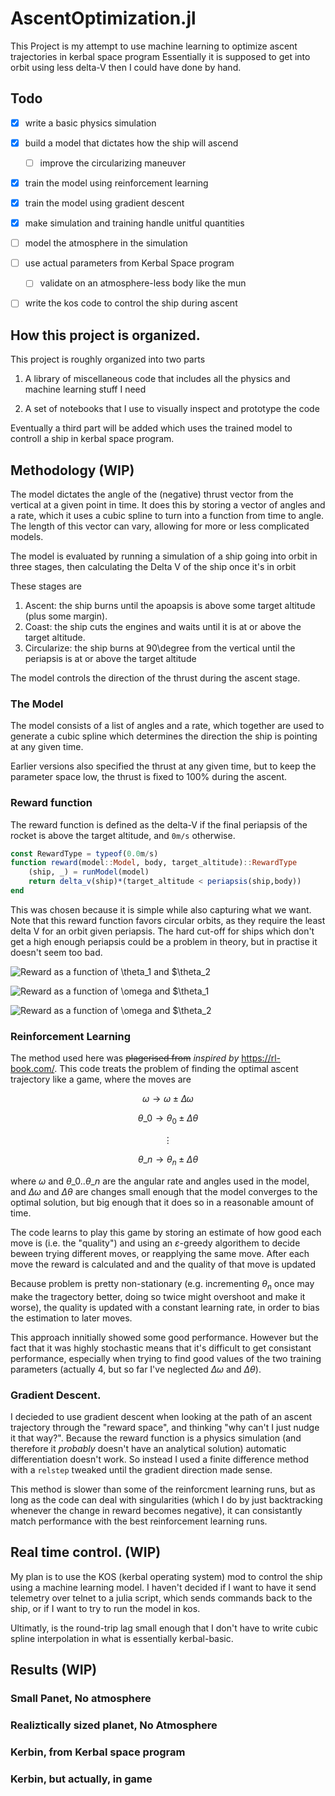 # AscentOptimization.jl

This Project is my attempt to use machine learning to optimize ascent trajectories in kerbal space program
Essentially it is supposed to get into orbit using less delta-V then I could have done by hand. 

## Todo

 - [X] write a basic physics simulation 
 - [X] build a model that dictates how the ship will ascend
 	- [ ] improve the circularizing maneuver
 - [X] train the model using reinforcement learning
 - [X] train the model using gradient descent
 - [X] make simulation and training handle unitful quantities
 - [ ] model the atmosphere in the simulation
 - [ ] use actual parameters from Kerbal Space program
 	- [ ] validate on an atmosphere-less body like the mun
 - [ ] write the kos code to control the ship during ascent
 

## How this project is organized.

This project is roughly organized into two parts

1. A library of miscellaneous code that includes all the physics and machine learning stuff I need

2. A set of notebooks that I use to visually inspect and prototype the code

Eventually a third part will be added which uses the trained model to controll a ship in kerbal space program.

## Methodology (WIP)

The model dictates the angle of the (negative) thrust vector from the vertical at a given point in time.
It does this by storing a vector of angles and a rate, which it uses a cubic spline to turn into a function from time to angle. 
The length of this vector can vary, allowing for more or less complicated models. 

The model is evaluated by running a simulation of a ship going into orbit in three stages, then calculating the Delta V of the ship once it's in orbit

These stages are 

1. Ascent: the ship burns until the apoapsis is above some target altitude (plus some margin). 
2. Coast: the ship cuts the engines and waits until it is at or above the target altitude.
3. Circularize: the ship burns at 90\degree from the vertical until the periapsis is at or above the target altitude

The model controls the direction of the thrust during the ascent stage.

### The Model
The model consists of a list of angles and a rate, which together are used to generate a cubic spline which determines the direction the ship is pointing at any given time.

Earlier versions also specified the thrust at any given time, but to keep the parameter space low, the thrust is fixed to 100% during the ascent. 

### Reward function
The reward function is defined as the delta-V if the final periapsis of the rocket is above the target altitude, and `0m/s` otherwise. 

```julia
const RewardType = typeof(0.0m/s)
function reward(model::Model, body, target_altitude)::RewardType
	(ship, _) = runModel(model)
	return delta_v(ship)*(target_altitude < periapsis(ship,body))
end
```
This was chosen because it is simple while also capturing what we want. Note that this reward function favors circular orbits, as they require the least 
delta V for an orbit given periapsis.
The hard cut-off for ships which don't get a high enough periapsis could be a problem in theory, but in practise it doesn't seem too bad.

![Reward as a function of $\theta_1$ and $\theta_2](results/reward/theta1-vs-theta2.svg)

![Reward as a function of $\omega$ and $\theta_1](results/reward/omega-vs-theta1.svg)

![Reward as a function of $\omega$ and $\theta_2](results/reward/omega-vs-theta2.svg)

### Reinforcement Learning

The method used here was ~~plagerised from~~ *inspired by* <https://rl-book.com/>. 
This code treats the problem of finding the optimal ascent trajectory like a game, where the moves are 

$$ \omega \rightarrow \omega\pm\Delta\omega $$

$$\theta\_0 \rightarrow \theta_0\pm\Delta\theta $$

$$\vdots$$

$$\theta\_n \rightarrow \theta_n\pm\Delta\theta $$

where $\omega$ and $\theta\_0..\theta\_n$ are the angular rate and angles used in the model, and $\Delta\omega$ and $\Delta\theta$ 
are changes small enough that the model converges to the optimal solution, but big enough that it does so in a reasonable amount of time. 

The code learns to play this game by storing an estimate of how good each move is (i.e. the "quality") and using an $\varepsilon$-greedy algorithem to 
decide beween trying different moves, or reapplying the same move. After each move the reward is calculated and and the quality of that move is updated

Because problem is pretty non-stationary (e.g. incrementing $\theta_n$ once may make the tragectory better, doing so twice might overshoot and make it 
worse), the quality is updated with a constant learning rate, in order to bias the estimation to later moves. 

This approach innitially showed some good performance. However but the fact that it was highly stochastic means that it's difficult to get consistant 
performance, especially when trying to find good values of the two training parameters (actually 4, but so far I've neglected $\Delta\omega$ and 
$\Delta\theta$).


### Gradient Descent. 

I decieded to use gradient descent when looking at the path of an ascent trajectory through the "reward space", and thinking "why can't I just nudge it 
that way?". Because the reward function is a physics simulation (and therefore it *probably* doesn't have an analytical solution) automatic differentiation
doesn't work. So instead I used a finite difference method with a `relstep` tweaked until the gradient direction made sense. 

This method is slower than some of the reinforcment learning runs, but as long as the code can deal with singularities (which I do by just backtracking 
whenever the change in reward becomes negative), it can consistantly match performance with the best reinforcement learning runs.

## Real time control. (WIP)
My plan is to use the KOS (kerbal operating system) mod to control the ship using a machine learning model. I haven't decided if I want to have it send 
telemetry over telnet to a julia script, which sends commands back to the ship, or if I want to try to run the model in kos.

Ultimatly, is the round-trip lag small enough that I don't have to write cubic spline interpolation in what is essentially kerbal-basic.

## Results (WIP)

### Small Panet, No atmosphere

### Realiztically sized planet, No Atmosphere

### Kerbin, from Kerbal space program

### Kerbin, but actually, in game

